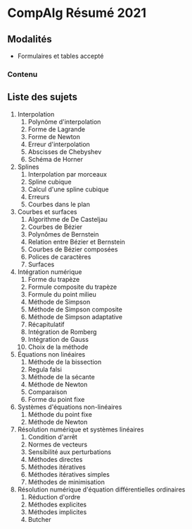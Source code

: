 # CompAlg Résumé 2021

## Modalités

- Formulaires et tables accepté

### Contenu

## Liste des sujets

1) Interpolation
   1) Polynôme d'interpolation
   2) Forme de Lagrande
   3) Forme de Newton
   4) Erreur d'interpolation
   5) Abscisses de Chebyshev
   6) Schéma de Horner
2) Splines
   1) Interpolation par morceaux
   2) Spline cubique
   3) Calcul d'une spline cubique
   4) Erreurs
   5) Courbes dans le plan
3) Courbes et surfaces
   1) Algorithme de De Casteljau
   2) Courbes de Bézier
   3) Polynômes de Bernstein
   4) Relation entre Bézier et Bernstein
   5) Courbes de Bézier composées
   6) Polices de caractères
   7) Surfaces
4) Intégration numérique
   1) Forme du trapèze
   2) Formule composite du trapèze
   3) Formule du point milieu
   4) Méthode de Simpson
   5) Méthode de Simpson composite
   6) Méthode de Simpson adaptative
   7) Récapitulatif
   8) Intégration de Romberg
   9) Intégration de Gauss
   10) Choix de la méthode
5) Équations non linéaires
   1) Méthode de la bissection
   2) Regula falsi
   3) Méthode de la sécante
   4) Méthode de Newton
   5) Comparaison
   6) Forme du point fixe
6) Systèmes d'équations non-linéaires
   1) Méthode du point fixe
   2) Méthode de Newton
7) Résolution numérique et systèmes linéaires
   1) Condition d'arrêt
   2) Normes de vecteurs
   3) Sensibilité aux perturbations
   4) Méthodes directes
   5) Méthodes itératives
   6) Méthodes itératives simples
   7) Méthodes de minimisation
8) Résolution numérique d'équation différentielles ordinaires
   1) Réduction d'ordre
   2) Méthodes explicites
   3) Méthodes implicites
   4) Butcher